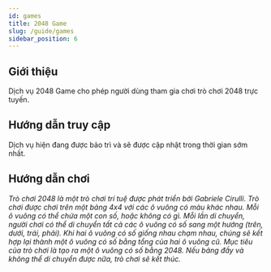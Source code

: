 ```yaml
---
id: games
title: 2048 Game
slug: /guide/games
sidebar_position: 6
---
```


## Giới thiệu

Dịch vụ 2048 Game cho phép người dùng tham gia chơi trò chơi 2048 trực tuyến.

## Hướng dẫn truy cập

Dịch vụ hiện đang được bảo trì và sẽ được cập nhật trong thời gian sớm nhất.

<!-- Để sử dụng dịch vụ, có các cách sau:

1. Truy cập vào đường dẫn [**này**](https://2048.builetuananh.name.vn/)
2. Từ thanh điều hướng, chọn **Dịch vụ** ➡ **Cổng dịch vụ**
3. Từ phần chân trang, mục **Trang chủ** chọn **Cổng dịch vụ**

Chọn dịch vụ **2048 Game**, nhấn nút **Truy cập**. Hệ thống sẽ tự chuyển hướng đến trang của dịch vụ như hình dưới.

![2048 Game](../../public/img/services/game.png)

:::note LƯU Ý

Giao diện trò chơi sử dụng ngôn ngữ **tiếng Anh**, và chưa hỗ trợ trên các thiết bị di động.

::: -->

## Hướng dẫn chơi

_Trò chơi 2048 là một trò chơi trí tuệ được phát triển bởi Gabriele Cirulli. Trò chơi được chơi trên một bảng 4x4 với các ô vuông có màu khác nhau. Mỗi ô vuông có thể chứa một con số, hoặc không có gì. Mỗi lần di chuyển, người chơi có thể di chuyển tất cả các ô vuông có số sang một hướng (trên, dưới, trái, phải). Khi hai ô vuông có số giống nhau chạm nhau, chúng sẽ kết hợp lại thành một ô vuông có số bằng tổng của hai ô vuông cũ. Mục tiêu của trò chơi là tạo ra một ô vuông có số bằng 2048. Nếu bảng đầy và không thể di chuyển được nữa, trò chơi sẽ kết thúc._
